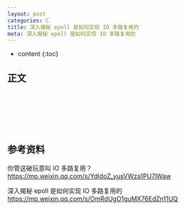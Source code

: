 ```yaml
---
layout: post
categories: C
title: 深入揭秘 epoll 是如何实现 IO 多路复用的
meta: 深入揭秘 epoll 是如何实现 IO 多路复用的
---
```

* content
{:toc}

## 正文




<br/><br/><br/><br/><br/>
## 参考资料

你管这破玩意叫 IO 多路复用？ <https://mp.weixin.qq.com/s/YdIdoZ_yusVWza1PU7lWaw>

深入揭秘 epoll 是如何实现 IO 多路复用的 <https://mp.weixin.qq.com/s/OmRdUgO1guMX76EdZn11UQ>

